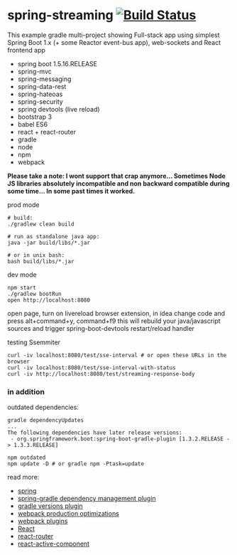# spring-streaming [![Build Status](https://travis-ci.org/daggerok/spring-streaming.svg?branch=master)](https://travis-ci.org/daggerok/spring-streaming)

This example gradle multi-project showing Full-stack app using simplest Spring Boot 1.x (+ some Reactor event-bus app),
web-sockets and React frontend app

- spring boot 1.5.16.RELEASE
- spring-mvc
- spring-messaging
- spring-data-rest
- spring-hateoas
- spring-security
- spring devtools (live reload)
- bootstrap 3
- babel ES6
- react + react-router
- gradle
- node
- npm
- webpack

**Please take a note: I wont support that crap anymore... Sometimes Node JS libraries absolutely incompatible
and non backward compatible during some time... In some past times it worked.**

prod mode
```shell
# build:
./gradlew clean build

# run as standalone java app:
java -jar build/libs/*.jar

# or in unix bash:
bash build/libs/*.jar
```

dev mode
```shell
npm start
./gradlew bootRun
open http://localhost:8080
```

open page, turn on livereload browser extension, in idea change code and press alt+command+y, command+f9
this will rebuild your java/javascript sources and trigger spring-boot-devtools restart/reload handler

testing Ssemmiter
```shell
curl -iv localhost:8080/test/sse-interval # or open these URLs in the browser
curl -iv localhost:8080/test/sse-interval-with-status
curl -iv http://localhost:8080/test/streaming-response-body
```

### in addition

outdated dependencies:

```shell
gradle dependencyUpdates
...
The following dependencies have later release versions:
 - org.springframework.boot:spring-boot-gradle-plugin [1.3.2.RELEASE -> 1.3.3.RELEASE]

npm outdated
npm update -D # or gradle npm -Ptask=update
```

read more:

- [spring](https://spring.io)
- [spring-gradle dependency management plugin](https://github.com/spring-gradle-plugins/dependency-management-plugin)
- [gradle versions plugin](https://github.com/ben-manes/gradle-versions-plugin)
- [webpack production optimizations](https://github.com/webpack/docs/wiki/code-splitting)
- [webpack plugins](https://github.com/webpack/docs/wiki/list-of-plugins)
- [React](https://facebook.github.io/react/docs/getting-started.html)
- [react-router](https://github.com/reactjs/react-router)
- [react-active-component](https://github.com/insin/react-router-active-component)
